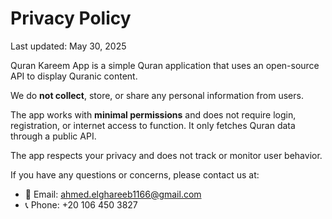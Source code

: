 # Privacy Policy

Last updated: May 30, 2025

Quran Kareem App is a simple Quran application that uses an open-source API to display Quranic content.

We do **not collect**, store, or share any personal information from users.

The app works with **minimal permissions** and does not require login, registration, or internet access to function. It only fetches Quran data through a public API.

The app respects your privacy and does not track or monitor user behavior.

If you have any questions or concerns, please contact us at:

- 📧 Email: ahmed.elghareeb1166@gmail.com  
- 📞 Phone: +20 106 450 3827
